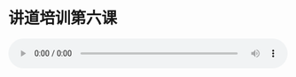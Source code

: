 # 讲道培训第六课

<audio style="width: 100%;" preload="false" controls controlslist="nodownload"><source src="//file.simai.life/audio/mp3/old/25840.mp3" type="audio/mpeg">Your browser does not support the audio element.</audio>


